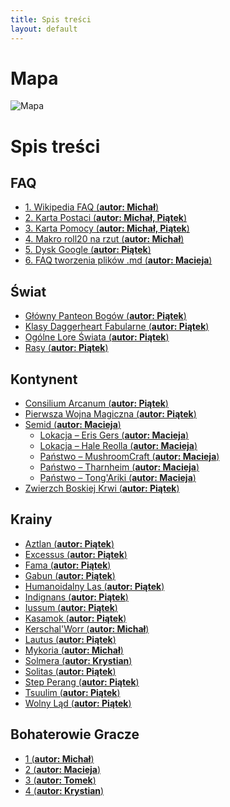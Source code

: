 ```yaml
---
title: Spis treści
layout: default
---
```


# Mapa
<div class="map-container">
	<img src="imgs/mapa.png" alt="Mapa" class="map" />
	<!-- Przykładowe markery -->
<div class="marker" style="top: 13.63%; left: 13.18%;" title="Wolny Ląd" data-link="{{ site.baseurl }}/krainy/wolny_lad.html"></div>
<div class="marker" style="top: 13.63%; left: 22.46%;" title="Solitas" data-link="{{ site.baseurl }}/krainy/solitas.html"></div>
<div class="marker" style="top: 21.98%; left: 24.41%;" title="Fama" data-link="{{ site.baseurl }}/krainy/fama.html"></div>
<div class="marker" style="top: 35.30%; left: 21.04%;" title="Excessus" data-link="{{ site.baseurl }}/krainy/excessus.html"></div>
<div class="marker" style="top: 36.89%; left: 29.79%;" title="Lautus" data-link="{{ site.baseurl }}/krainy/lautus.html"></div>
<div class="marker" style="top: 40.10%; left: 7.81%;" title="Aztlan" data-link="{{ site.baseurl }}/krainy/aztlan.html"></div>
<div class="marker" style="top: 52.12%; left: 24.90%;" title="Indignans" data-link="{{ site.baseurl }}/krainy/indignans.html"></div>
<div class="marker" style="top: 90.70%; left: 17.09%;" title="Kasamok" data-link="{{ site.baseurl }}/krainy/kasamok.html"></div>
<div class="marker" style="top: 73.45%; left: 48.83%;" title="Solmera" data-link="{{ site.baseurl }}/krainy/solmera.html"></div>
<div class="marker" style="top: 40.10%; left: 49.80%;" title="Step Perang" data-link="{{ site.baseurl }}/krainy/step_perang.html"></div>
<div class="marker" style="top: 18.79%; left: 55.15%;" title="Tsuulim" data-link="{{ site.baseurl }}/krainy/tsuulim.html"></div>
<div class="marker" style="top: 37.27%; left: 64.84%;" title="Tomek" data-link="{{ site.baseurl }}/bg/tomek/postac.html"></div>
<div class="marker" style="top: 41.66%; left: 76.17%;" title="Humanoidalny Las" data-link="{{ site.baseurl }}/krainy/humanoidalny_las.html"></div>
<div class="marker" style="top: 36.89%; left: 89.45%;" title="Gora" data-link="#"></div>
<div class="marker" style="top: 66.14%; left: 67.19%;" title="Mykoria" data-link="{{ site.baseurl }}/krainy/mykoria.html"></div>
<div class="marker" style="top: 93.96%; left: 79.49%;" title="Crathalon" data-link="#"></div>
<div class="marker" style="top: 60.14%; left: 84.21%;" title="Kerschal’Worr" data-link="{{ site.baseurl }}/krainy/kerschal_worr.html"></div>

</div>

<link rel="stylesheet" href="css/mapa.css" />
<script src="js/mapa.js"></script>

# Spis treści

## FAQ
- [1. Wikipedia FAQ (<strong>autor:  Michał</strong>)](/faq/wiki_faq.md)
- [2. Karta Postaci (<strong>autor: Michał, Piątek</strong>)](/faq/karta_postaci.md)
- [3. Karta Pomocy (<strong>autor: Michał, Piątek</strong>)](/faq/karta_pomocy.md)
- [4. Makro roll20 na rzut (<strong>autor: Michał</strong>)](/faq/makro.md)
- [5. Dysk Google (<strong>autor:  Piątek</strong>)](/faq/dysk_google.md)
- [6. FAQ tworzenia plików .md (<strong>autor:  Macieja</strong>)](/faq/md_faq.md)

## Świat
- [Główny Panteon Bogów (<strong>autor:  Piątek</strong>)](/swiat/glowny_panteon_bogow.md)
- [Klasy Daggerheart Fabularne (<strong>autor:  Piątek</strong>)](/swiat/klasy_daggerheart_fabularne.md)
- [Ogólne Lore Świata (<strong>autor:  Piątek</strong>)](/swiat/ogolne_swiat.md)
- [Rasy (<strong>autor:  Piątek</strong>)](/swiat/rasy.md)

## Kontynent
- [Consilium Arcanum (<strong>autor:  Piątek</strong>)](/kontynent/consilium_arcanum.md)
- [Pierwsza Wojna Magiczna (<strong>autor:  Piątek</strong>)](/kontynent/pierwsza_wojna_magiczna.md)
- [Semid (<strong>autor: Macieja</strong>)](/kontynent/semid.md)
	- [Lokacja – Eris Gers (<strong>autor: Macieja</strong>)](/kontynent/semid/lokacje_erisgers.md)
	- [Lokacja – Hale Reolla (<strong>autor: Macieja</strong>)](/kontynent/semid/lokacje_hale_reolla.md)
	- [Państwo – MushroomCraft (<strong>autor: Macieja</strong>)](/kontynent/semid/panstwo_mushroomcraft.md)
	- [Państwo – Tharnheim (<strong>autor: Macieja</strong>)](/kontynent/semid/panstwo_tharnheim.md)
	- [Państwo – Tong'Ariki (<strong>autor: Macieja</strong>)](/kontynent/semid/panstwo_tong_ariki.md)
- [Zwierzch Boskiej Krwi (<strong>autor:  Piątek</strong>)](/kontynent/zwierzch_boskiej_krwi.md)


## Krainy
- [Aztlan (<strong>autor: Piątek</strong>)](/krainy/aztlan.md)
- [Excessus (<strong>autor: Piątek</strong>)](/krainy/excessus.md)
- [Fama (<strong>autor: Piątek</strong>)](/krainy/fama.md)
- [Gabun (<strong>autor:  Piątek</strong>)](/krainy/gabun.md)
- [Humanoidalny Las (<strong>autor:  Piątek</strong>)](/krainy/humanoidalny_las.md)
- [Indignans (<strong>autor:  Piątek</strong>)](/krainy/indignans.md)
- [Iussum (<strong>autor:  Piątek</strong>)](/krainy/iussum.md)
- [Kasamok (<strong>autor:  Piątek</strong>)](/krainy/kasamok.md)
- [Kerschal'Worr (<strong>autor:  Michał</strong>)](/krainy/kerschal_worr.md)
- [Lautus (<strong>autor:  Piątek</strong>)](/krainy/lautus.md)
- [Mykoria (<strong>autor:  Michał</strong>)](/krainy/mykoria.md)
- [Solmera (<strong>autor:  Krystian</strong>)](/krainy/solmera.md)
- [Solitas (<strong>autor:  Piątek</strong>)](/krainy/solitas.md)
- [Step Perang (<strong>autor:  Piątek</strong>)](/krainy/step_perang.md)
- [Tsuulim (<strong>autor:  Piątek</strong>)](/krainy/tsuulim.md)
- [Wolny Ląd (<strong>autor:  Piątek</strong>)](/krainy/wolny_lad.md)

## Bohaterowie Gracze
- [1 (<strong>autor:  Michał</strong>)](/bg/michal/postac.md)
- [2 (<strong>autor:  Macieja</strong>)](/bg/macieja/postac.md)
- [3 (<strong>autor:  Tomek</strong>)](/bg/tomek/postac.md)
- [4 (<strong>autor:  Krystian</strong>)](/bg/krystian/postac.md)
